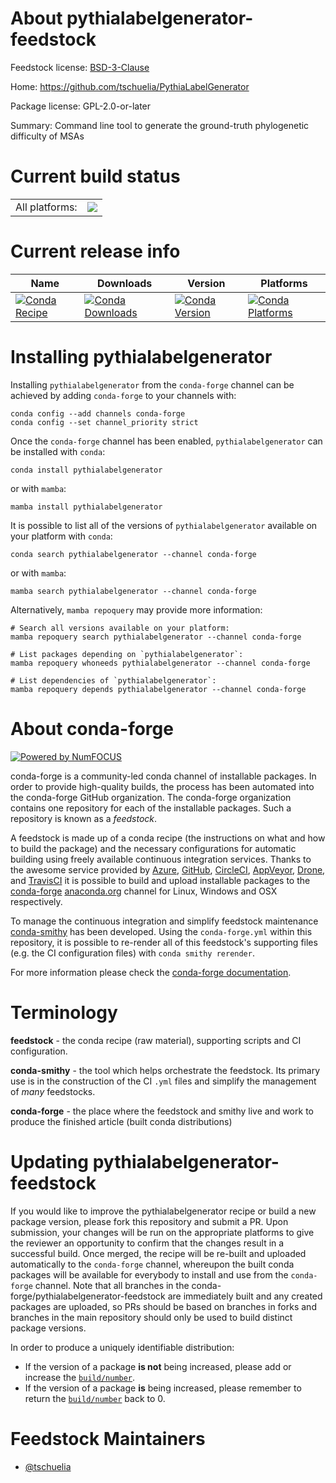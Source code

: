 About pythialabelgenerator-feedstock
====================================

Feedstock license: [BSD-3-Clause](https://github.com/conda-forge/pythialabelgenerator-feedstock/blob/main/LICENSE.txt)

Home: https://github.com/tschuelia/PythiaLabelGenerator

Package license: GPL-2.0-or-later

Summary: Command line tool to generate the ground-truth phylogenetic difficulty of MSAs

Current build status
====================


<table><tr><td>All platforms:</td>
    <td>
      <a href="https://dev.azure.com/conda-forge/feedstock-builds/_build/latest?definitionId=25022&branchName=main">
        <img src="https://dev.azure.com/conda-forge/feedstock-builds/_apis/build/status/pythialabelgenerator-feedstock?branchName=main">
      </a>
    </td>
  </tr>
</table>

Current release info
====================

| Name | Downloads | Version | Platforms |
| --- | --- | --- | --- |
| [![Conda Recipe](https://img.shields.io/badge/recipe-pythialabelgenerator-green.svg)](https://anaconda.org/conda-forge/pythialabelgenerator) | [![Conda Downloads](https://img.shields.io/conda/dn/conda-forge/pythialabelgenerator.svg)](https://anaconda.org/conda-forge/pythialabelgenerator) | [![Conda Version](https://img.shields.io/conda/vn/conda-forge/pythialabelgenerator.svg)](https://anaconda.org/conda-forge/pythialabelgenerator) | [![Conda Platforms](https://img.shields.io/conda/pn/conda-forge/pythialabelgenerator.svg)](https://anaconda.org/conda-forge/pythialabelgenerator) |

Installing pythialabelgenerator
===============================

Installing `pythialabelgenerator` from the `conda-forge` channel can be achieved by adding `conda-forge` to your channels with:

```
conda config --add channels conda-forge
conda config --set channel_priority strict
```

Once the `conda-forge` channel has been enabled, `pythialabelgenerator` can be installed with `conda`:

```
conda install pythialabelgenerator
```

or with `mamba`:

```
mamba install pythialabelgenerator
```

It is possible to list all of the versions of `pythialabelgenerator` available on your platform with `conda`:

```
conda search pythialabelgenerator --channel conda-forge
```

or with `mamba`:

```
mamba search pythialabelgenerator --channel conda-forge
```

Alternatively, `mamba repoquery` may provide more information:

```
# Search all versions available on your platform:
mamba repoquery search pythialabelgenerator --channel conda-forge

# List packages depending on `pythialabelgenerator`:
mamba repoquery whoneeds pythialabelgenerator --channel conda-forge

# List dependencies of `pythialabelgenerator`:
mamba repoquery depends pythialabelgenerator --channel conda-forge
```


About conda-forge
=================

[![Powered by
NumFOCUS](https://img.shields.io/badge/powered%20by-NumFOCUS-orange.svg?style=flat&colorA=E1523D&colorB=007D8A)](https://numfocus.org)

conda-forge is a community-led conda channel of installable packages.
In order to provide high-quality builds, the process has been automated into the
conda-forge GitHub organization. The conda-forge organization contains one repository
for each of the installable packages. Such a repository is known as a *feedstock*.

A feedstock is made up of a conda recipe (the instructions on what and how to build
the package) and the necessary configurations for automatic building using freely
available continuous integration services. Thanks to the awesome service provided by
[Azure](https://azure.microsoft.com/en-us/services/devops/), [GitHub](https://github.com/),
[CircleCI](https://circleci.com/), [AppVeyor](https://www.appveyor.com/),
[Drone](https://cloud.drone.io/welcome), and [TravisCI](https://travis-ci.com/)
it is possible to build and upload installable packages to the
[conda-forge](https://anaconda.org/conda-forge) [anaconda.org](https://anaconda.org/)
channel for Linux, Windows and OSX respectively.

To manage the continuous integration and simplify feedstock maintenance
[conda-smithy](https://github.com/conda-forge/conda-smithy) has been developed.
Using the ``conda-forge.yml`` within this repository, it is possible to re-render all of
this feedstock's supporting files (e.g. the CI configuration files) with ``conda smithy rerender``.

For more information please check the [conda-forge documentation](https://conda-forge.org/docs/).

Terminology
===========

**feedstock** - the conda recipe (raw material), supporting scripts and CI configuration.

**conda-smithy** - the tool which helps orchestrate the feedstock.
                   Its primary use is in the construction of the CI ``.yml`` files
                   and simplify the management of *many* feedstocks.

**conda-forge** - the place where the feedstock and smithy live and work to
                  produce the finished article (built conda distributions)


Updating pythialabelgenerator-feedstock
=======================================

If you would like to improve the pythialabelgenerator recipe or build a new
package version, please fork this repository and submit a PR. Upon submission,
your changes will be run on the appropriate platforms to give the reviewer an
opportunity to confirm that the changes result in a successful build. Once
merged, the recipe will be re-built and uploaded automatically to the
`conda-forge` channel, whereupon the built conda packages will be available for
everybody to install and use from the `conda-forge` channel.
Note that all branches in the conda-forge/pythialabelgenerator-feedstock are
immediately built and any created packages are uploaded, so PRs should be based
on branches in forks and branches in the main repository should only be used to
build distinct package versions.

In order to produce a uniquely identifiable distribution:
 * If the version of a package **is not** being increased, please add or increase
   the [``build/number``](https://docs.conda.io/projects/conda-build/en/latest/resources/define-metadata.html#build-number-and-string).
 * If the version of a package **is** being increased, please remember to return
   the [``build/number``](https://docs.conda.io/projects/conda-build/en/latest/resources/define-metadata.html#build-number-and-string)
   back to 0.

Feedstock Maintainers
=====================

* [@tschuelia](https://github.com/tschuelia/)

